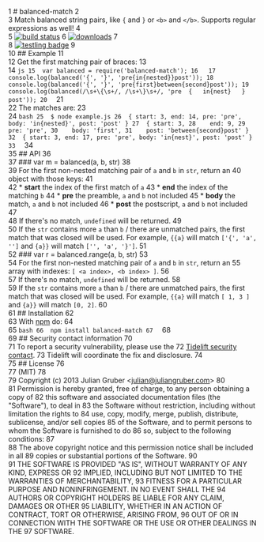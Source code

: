  1  # balanced-match
 2  
 3  Match balanced string pairs, like `{` and `}` or `<b>` and `</b>`. Supports regular expressions as well!
 4  
 5  [![build status](https://secure.travis-ci.org/juliangruber/balanced-match.svg)](http://travis-ci.org/juliangruber/balanced-match)
 6  [![downloads](https://img.shields.io/npm/dm/balanced-match.svg)](https://www.npmjs.org/package/balanced-match)
 7  
 8  [![testling badge](https://ci.testling.com/juliangruber/balanced-match.png)](https://ci.testling.com/juliangruber/balanced-match)
 9  
10  ## Example
11  
12  Get the first matching pair of braces:
13  
14  ```js
15  var balanced = require('balanced-match');
16  
17  console.log(balanced('{', '}', 'pre{in{nested}}post'));
18  console.log(balanced('{', '}', 'pre{first}between{second}post'));
19  console.log(balanced(/\s+\{\s+/, /\s+\}\s+/, 'pre  {   in{nest}   }  post'));
20  ```
21  
22  The matches are:
23  
24  ```bash
25  $ node example.js
26  { start: 3, end: 14, pre: 'pre', body: 'in{nested}', post: 'post' }
27  { start: 3,
28    end: 9,
29    pre: 'pre',
30    body: 'first',
31    post: 'between{second}post' }
32  { start: 3, end: 17, pre: 'pre', body: 'in{nest}', post: 'post' }
33  ```
34  
35  ## API
36  
37  ### var m = balanced(a, b, str)
38  
39  For the first non-nested matching pair of `a` and `b` in `str`, return an
40  object with those keys:
41  
42  * **start** the index of the first match of `a`
43  * **end** the index of the matching `b`
44  * **pre** the preamble, `a` and `b` not included
45  * **body** the match, `a` and `b` not included
46  * **post** the postscript, `a` and `b` not included
47  
48  If there's no match, `undefined` will be returned.
49  
50  If the `str` contains more `a` than `b` / there are unmatched pairs, the first match that was closed will be used. For example, `{{a}` will match `['{', 'a', '']` and `{a}}` will match `['', 'a', '}']`.
51  
52  ### var r = balanced.range(a, b, str)
53  
54  For the first non-nested matching pair of `a` and `b` in `str`, return an
55  array with indexes: `[ <a index>, <b index> ]`.
56  
57  If there's no match, `undefined` will be returned.
58  
59  If the `str` contains more `a` than `b` / there are unmatched pairs, the first match that was closed will be used. For example, `{{a}` will match `[ 1, 3 ]` and `{a}}` will match `[0, 2]`.
60  
61  ## Installation
62  
63  With [npm](https://npmjs.org) do:
64  
65  ```bash
66  npm install balanced-match
67  ```
68  
69  ## Security contact information
70  
71  To report a security vulnerability, please use the
72  [Tidelift security contact](https://tidelift.com/security).
73  Tidelift will coordinate the fix and disclosure.
74  
75  ## License
76  
77  (MIT)
78  
79  Copyright (c) 2013 Julian Gruber &lt;julian@juliangruber.com&gt;
80  
81  Permission is hereby granted, free of charge, to any person obtaining a copy of
82  this software and associated documentation files (the "Software"), to deal in
83  the Software without restriction, including without limitation the rights to
84  use, copy, modify, merge, publish, distribute, sublicense, and/or sell copies
85  of the Software, and to permit persons to whom the Software is furnished to do
86  so, subject to the following conditions:
87  
88  The above copyright notice and this permission notice shall be included in all
89  copies or substantial portions of the Software.
90  
91  THE SOFTWARE IS PROVIDED "AS IS", WITHOUT WARRANTY OF ANY KIND, EXPRESS OR
92  IMPLIED, INCLUDING BUT NOT LIMITED TO THE WARRANTIES OF MERCHANTABILITY,
93  FITNESS FOR A PARTICULAR PURPOSE AND NONINFRINGEMENT. IN NO EVENT SHALL THE
94  AUTHORS OR COPYRIGHT HOLDERS BE LIABLE FOR ANY CLAIM, DAMAGES OR OTHER
95  LIABILITY, WHETHER IN AN ACTION OF CONTRACT, TORT OR OTHERWISE, ARISING FROM,
96  OUT OF OR IN CONNECTION WITH THE SOFTWARE OR THE USE OR OTHER DEALINGS IN THE
97  SOFTWARE.
